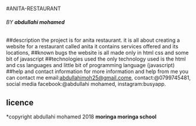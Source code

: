 #ANITA-RESTAURANT
###### BY **abdullahi mohamed**
##description
 the project is for anita restaurant. it is all
 about creating a website for a restaurant called anita
 it contains services offered and its locations,
##known bugs
 the website is all made only in html
 css and some bit of javascript
##technologies used
 the only technology used is the html and css
 languages and little bit of programming language
 (javascript)
##help and contact information
for more information and help from me
you can contact me
email:abdullahimoh25@gmail.come,
contact:@0799745481,
social media facebook:@abdullahi mohamed,
             instagram:busyapp.

## licence
 *copyright abdullahi mohamed 2018 **moringa moringa school**
